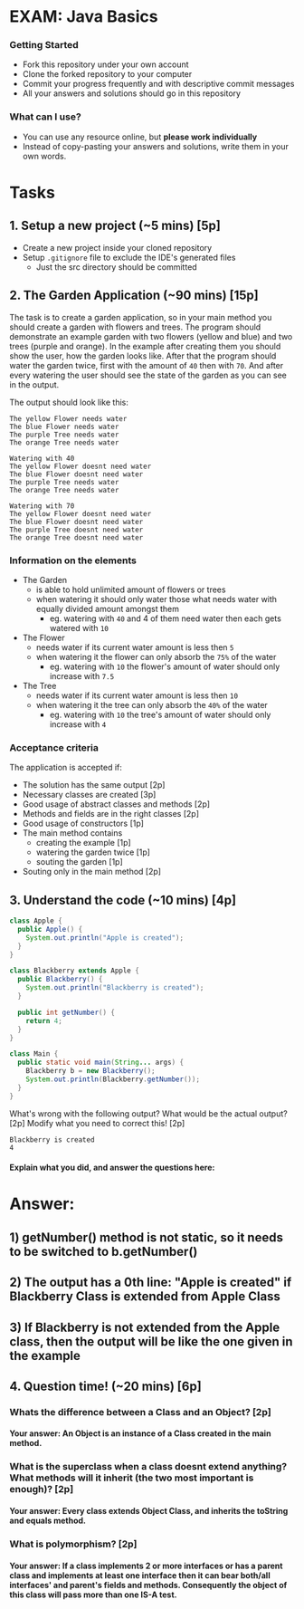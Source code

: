# EXAM: Java Basics

### Getting Started
 - Fork this repository under your own account
 - Clone the forked repository to your computer
 - Commit your progress frequently and with descriptive commit messages
 - All your answers and solutions should go in this repository

### What can I use?
 - You can use any resource online, but **please work individually**
 - Instead of copy-pasting your answers and solutions, write them in your own words.


# Tasks
## 1. Setup a new project (~5 mins) [5p]
- Create a new project inside your cloned repository
- Setup `.gitignore` file to exclude the IDE's generated files
    - Just the src directory should be committed

## 2. The Garden Application (~90 mins) [15p]
The task is to create a garden application, so in your main method you should create a garden with flowers and trees. The program should demonstrate an example garden with two flowers (yellow and blue) and two trees (purple and orange). In the example after creating them you should show the user, how the garden looks like. After that the program should water the garden twice, first with the amount of `40` then with `70`. And after every watering the user should see the state of the garden as you can see in the output.

The output should look like this:
```
The yellow Flower needs water
The blue Flower needs water
The purple Tree needs water
The orange Tree needs water

Watering with 40
The yellow Flower doesnt need water
The blue Flower doesnt need water
The purple Tree needs water
The orange Tree needs water

Watering with 70
The yellow Flower doesnt need water
The blue Flower doesnt need water
The purple Tree doesnt need water
The orange Tree doesnt need water
```
### Information on the elements
- The Garden
    - is able to hold unlimited amount of flowers or trees
    - when watering it should only water those what needs water with equally divided amount amongst them
        - eg. watering with `40` and 4 of them need water then each gets watered with `10`
- The Flower
    - needs water if its current water amount is less then `5`
    - when watering it the flower can only absorb the `75%` of the water
        - eg. watering with `10` the flower's amount of water should only increase with `7.5`
- The Tree
    - needs water if its current water amount is less then `10`
    - when watering it the tree can only absorb the `40%` of the water
        - eg. watering with `10` the tree's amount of water should only increase with `4`

### Acceptance criteria
The application is accepted if:
- The solution has the same output [2p]
- Necessary classes are created [3p]
- Good usage of abstract classes and methods [2p]
- Methods and fields are in the right classes [2p]
- Good usage of constructors [1p]
- The main method contains
    - creating the example [1p]
    - watering the garden twice [1p]
    - souting the garden [1p]
- Souting only in the main method [2p]

## 3. Understand the code (~10 mins) [4p]
```java
class Apple {
  public Apple() {
    System.out.println("Apple is created");
  }
}

class Blackberry extends Apple {
  public Blackberry() {
    System.out.println("Blackberry is created");
  }

  public int getNumber() {
    return 4;
  }
}

class Main {
  public static void main(String... args) {
    Blackberry b = new Blackberry();
    System.out.println(Blackberry.getNumber());
  }
}
```

What's wrong with the following output? What would be the actual output? [2p] Modify what you need to correct this! [2p]
```
Blackberry is created
4
```

#### Explain what you did, and answer the questions here:
# Answer:
## 1) getNumber() method is not static, so it needs to be switched to b.getNumber()
## 2) The output has a 0th line: "Apple is created" if Blackberry Class is extended from Apple Class
## 3) If Blackberry is not extended from the Apple class, then the output will be like the one given in the example

## 4. Question time! (~20 mins) [6p]

### Whats the difference between a Class and an Object? [2p]
#### Your answer: An Object is an instance of a Class created in the main method.

### What is the superclass when a class doesnt extend anything? What methods will it inherit (the two most important is enough)? [2p]
#### Your answer: Every class extends Object Class, and inherits the toString and equals method.

### What is polymorphism? [2p]
#### Your answer: If a class implements 2 or more interfaces or has a parent class and implements at least one interface then it can bear both/all interfaces' and parent's fields and methods. Consequently the object of this class will pass more than one IS-A test.
